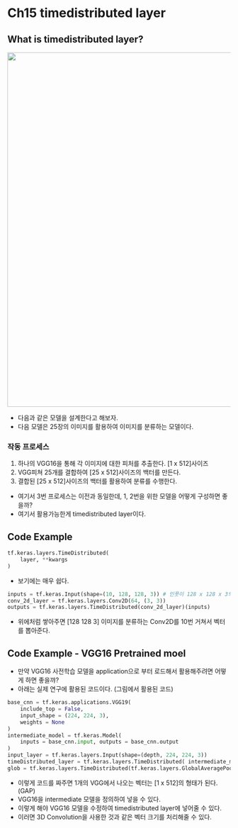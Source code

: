 # Ch15 timedistributed layer

## What is timedistributed layer?
<img src="../../figures/mil-ex.png" width=800>

* 다음과 같은 모델을 설계한다고 해보자.
* 다음 모델은 25장의 이미지를 활용하여 이미지를 분류하는 모델이다.

### 작동 프로세스
1. 하나의 VGG16을 통해 각 이미지에 대한 피처를 추출한다. [1 x 512]사이즈
2. VGG피쳐 25개를 결합하여 [25 x 512]사이즈의 백터를 만든다.
3. 결합된 [25 x 512]사이즈의 백터를 활용하여 분류를 수행한다.

* 여기서 3번 프로세스는 이전과 동일한데, 1, 2번을 위한 모델을 어떻게 구성하면 좋을까?
* 여기서 활용가능한게 timedistributed layer이다.

## Code Example
```python
tf.keras.layers.TimeDistributed(
    layer, **kwargs
)
```
* 보기에는 매우 쉽다.

```python
inputs = tf.keras.Input(shape=(10, 128, 128, 3)) # 인풋이 128 x 128 x 3의 이미지가 10개 쌓여있는 모습이다.
conv_2d_layer = tf.keras.layers.Conv2D(64, (3, 3))
outputs = tf.keras.layers.TimeDistributed(conv_2d_layer)(inputs)
```
* 위에처럼 쌓아주면 [128 128 3] 이미지를 분류하는 Conv2D를 10번 거쳐서 벡터를 뽑아준다.

## Code Example - VGG16 Pretrained moel
* 만약 VGG16 사전학습 모델을 application으로 부터 로드해서 활용해주려면 어떻게 하면 좋을꺄?
* 아래는 실제 연구에 활용된 코드이다. (그림에서 활용된 코드)
```python
base_cnn = tf.keras.applications.VGG19(
    include_top = False,
    input_shape = (224, 224, 3),
    weights = None
)
intermediate_model = tf.keras.Model(
    inputs = base_cnn.input, outputs = base_cnn.output
)
input_layer = tf.keras.layers.Input(shape=(depth, 224, 224, 3))
timeDistributed_layer = tf.keras.layers.TimeDistributed( intermediate_model )(input_layer)
glob = tf.keras.layers.TimeDistributed(tf.keras.layers.GlobalAveragePooling2D())(timeDistributed_layer)
```
* 이렇게 코드를 짜주면 1개의 VGG에서 나오는 벡터는 [1 x 512]의 형태가 된다. (GAP)
* VGG16을 intermediate 모델을 정의하여 넣을 수 있다.
* 이렇게 해야 VGG16 모델을 수정하여 timedistributed layer에 넣어줄 수 있다.
* 이러면 3D Convolution을 사용한 것과 같은 벡터 크기를 처리해줄 수 있다.